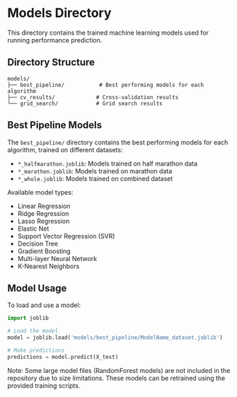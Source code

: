 # Models Directory

This directory contains the trained machine learning models used for running performance prediction.

## Directory Structure

```
models/
├── best_pipeline/           # Best performing models for each algorithm
├── cv_results/             # Cross-validation results
└── grid_search/            # Grid search results
```

## Best Pipeline Models

The `best_pipeline/` directory contains the best performing models for each algorithm, trained on different datasets:

- `*_halfmarathon.joblib`: Models trained on half marathon data
- `*_marathon.joblib`: Models trained on marathon data
- `*_whole.joblib`: Models trained on combined dataset

Available model types:
- Linear Regression
- Ridge Regression
- Lasso Regression
- Elastic Net
- Support Vector Regression (SVR)
- Decision Tree
- Gradient Boosting
- Multi-layer Neural Network
- K-Nearest Neighbors

## Model Usage

To load and use a model:

```python
import joblib

# Load the model
model = joblib.load('models/best_pipeline/ModelName_dataset.joblib')

# Make predictions
predictions = model.predict(X_test)
```

Note: Some large model files (RandomForest models) are not included in the repository due to size limitations. These models can be retrained using the provided training scripts.